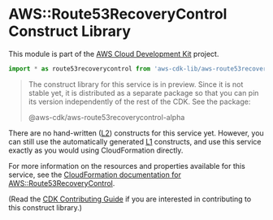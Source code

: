 # AWS::Route53RecoveryControl Construct Library


This module is part of the [AWS Cloud Development Kit](https://github.com/aws/aws-cdk) project.

```ts nofixture
import * as route53recoverycontrol from 'aws-cdk-lib/aws-route53recoverycontrol';
```

> The construct library for this service is in preview. Since it is not stable yet, it is distributed
> as a separate package so that you can pin its version independently of the rest of the CDK. See the package:
>
> <span class="package-reference">@aws-cdk/aws-route53recoverycontrol-alpha</span>

<!--BEGIN CFNONLY DISCLAIMER-->

There are no hand-written ([L2](https://docs.aws.amazon.com/cdk/latest/guide/constructs.html#constructs_lib)) constructs for this service yet. 
However, you can still use the automatically generated [L1](https://docs.aws.amazon.com/cdk/latest/guide/constructs.html#constructs_l1_using) constructs, and use this service exactly as you would using CloudFormation directly.

For more information on the resources and properties available for this service, see the [CloudFormation documentation for AWS::Route53RecoveryControl](https://docs.aws.amazon.com/AWSCloudFormation/latest/UserGuide/AWS_Route53RecoveryControl.html).

(Read the [CDK Contributing Guide](https://github.com/aws/aws-cdk/blob/master/CONTRIBUTING.md) if you are interested in contributing to this construct library.)

<!--END CFNONLY DISCLAIMER-->
